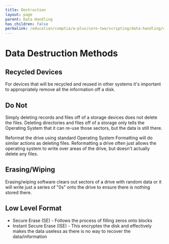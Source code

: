 ```yaml
---
title: Destruction
layout: page
parent: Data Handling
has_children: false
permalink: /education/comptia/a-plus/core-two/scripting/data-handling/destruction/
---
```


# Data Destruction Methods

## Recycled Devices

For devices that will be recycled and reused in other systems it's important to appropriately remove all the information off a disk.

## Do Not

Simply deleting records and files off of a storage devices does not delete the files. Deleting directories and files off of a storage only tells the Operating System that it can re-use those sectors, but the data is still there. 

Reformat the drive using standard Operating System Formatting will do similar actions as deleting files. Reformatting a drive often just allows the operating system to write over areas of the drive, but doesn't actually delete any files.

## Erasing/Wiping

Erasing/wiping software clears out sectors of a drive with random data or it will write just a series of "0s" onto the drive to ensure there is nothing stored there.

## Low Level Format

- Secure Erase (SE) - Follows the process of filling zeros onto blocks
- Instant Secure Erase (ISE) - This encryptes the disk and effectively makes the data useless as there is no way to recover the data/information